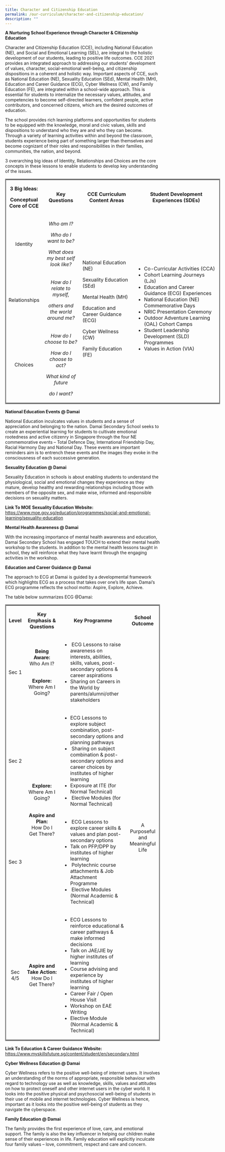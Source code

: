 ```yaml
---
title: Character and Citizenship Education
permalink: /our-curriculum/character-and-citizenship-education/
description: ""
---
```

<p><strong>A Nurturing School Experience through Character &amp; Citizenship Education</strong></p>
<p>Character and Citizenship Education (CCE), including National Education (NE), and Social and Emotional Learning (SEL), are integral to the holistic development of our students, leading to positive life outcomes. CCE 2021 provides an integrated approach to addressing our students&rsquo; development of values, character, social-emotional well-being, and citizenship dispositions in a coherent and holistic way. Important aspects of CCE, such as National Education (NE), Sexuality Education (SEd), Mental Health (MH), Education and Career Guidance (ECG), Cyber Wellness (CW), and Family Education (FE), are integrated within a school-wide approach. This is essential for students to internalize the necessary values, attitudes, and competencies to become self-directed learners, confident people, active contributors, and concerned citizens, which are the desired outcomes of education.</p>
<p>The school provides rich learning platforms and opportunities for students to be equipped with the knowledge, moral and civic values, skills and dispositions to understand who they are and who they can become. Through a variety of learning activities within and beyond the classroom, students experience being part of something larger than themselves and become cognizant of their roles and responsibilities in their families, communities, the nation, and beyond.</p>
<p>3 overarching big ideas of Identity, Relationships and Choices are the core concepts in these lessons to enable students to develop key understanding of the issues.</p>
<table style="border-style: solid; width: 700;" width="0">
<tbody>
<tr>
<td style="text-align: center; width: 92.7188px;">
<p><strong>3 Big Ideas:</strong></p>
<p><strong>Conceptual Core of CCE</strong></p>
</td>
<td style="text-align: center; width: 110px;">
<p><strong>Key Questions</strong></p>
</td>
<td style="text-align: center; width: 162px;">
<p><strong>CCE Curriculum Content Areas</strong></p>
</td>
<td style="text-align: center; width: 271px;">
<p><strong>Student Development Experiences (SDEs)</strong></p>
</td>
</tr>
<tr>
<td style="text-align: center; width: 92.7188px;">
<p>Identity</p>
</td>
<td style="text-align: center; width: 110px;">
<p><em>Who am I?</em></p>
<p><em>Who do I want to be?</em></p>
<p><em>What does my best self look like?</em></p>
</td>
<td style="width: 162px;" rowspan="3">
<p>National Education (NE)</p>
<p>Sexuality Education (SEd)</p>
<p>Mental Health (MH)</p>
<p>Education and Career Guidance (ECG)</p>
<p>Cyber Wellness (CW)</p>
<p>Family Education (FE)</p>
</td>
<td style="width: 271px;" rowspan="3">
<ul>
<li>Co-Curricular Activities (CCA)</li>
<li>Cohort Learning Journeys (LJs)</li>
<li>Education and Career Guidance (ECG) Experiences</li>
<li>National Education (NE) Commemorative Days</li>
<li>NRIC Presentation Ceremony</li>
<li>Outdoor Adventure Learning (OAL) Cohort Camps</li>
<li>Student Leadership Development (SLD) Programmes</li>
<li>Values in Action (VIA)</li>
</ul>
</td>
</tr>
<tr>
<td style="text-align: center; width: 92.7188px;">
<p>Relationships</p>
</td>
<td style="text-align: center; width: 110px;">
<p><em>How do I relate to myself,</em></p>
<p><em>others and the world around me?</em></p>
</td>
</tr>
<tr>
<td style="text-align: center; width: 92.7188px;">
<p>Choices</p>
</td>
<td style="text-align: center; width: 110px;">
<p><em>How do I choose to be?</em></p>
<p><em>How do I choose to act?</em></p>
<p><em>What kind of future</em></p>
<p><em>do I want?</em></p>
</td>
</tr>
</tbody>
</table>
<p><strong>National Education Events @ Damai</strong></p>
<p>National Education inculcates values in students and a sense of appreciation and belonging to the nation. Damai Secondary School seeks to create an experiential learning for students to cultivate emotional rootedness and active citizenry in Singapore through the four NE commemorative events &ndash; Total Defence Day, International Friendship Day, Racial Harmony Day and National Day. These events are important reminders aim is to entrench these events and the images they evoke in the consciousness of each successive generation.</p>
<p><strong>Sexuality Education @ Damai</strong></p>
<p>Sexuality Education in schools is about enabling students to understand the physiological, social and emotional changes they experience as they mature, develop healthy and rewarding relationships including those with members of the opposite sex, and make wise, informed and responsible decisions on sexuality matters.</p>
<p><strong>Link To MOE Sexuality Education Website:<br /></strong><a href="https://www.moe.gov.sg/education/programmes/social-and-emotional-learning/sexuality-education" target="_blank" rel="noopener">https://www.moe.gov.sg/education/programmes/social-and-emotional-learning/sexuality-education</a>&nbsp;</p>
<p><strong>Mental Health Awareness @ Damai</strong></p>
<p>With the increasing importance of mental health awareness and education, Damai Secondary School has engaged TOUCH to extend their mental health workshop to the students. In addition to the mental health lessons taught in school, they will reinforce what they have learnt through the engaging activities in the workshop.&nbsp;</p>
<p><strong>Education and Career Guidance @ Damai</strong></p>
<p>The approach to ECG at Damai is guided by a developmental framework which highlights ECG as a process that takes over one&rsquo;s life span. Damai&rsquo;s ECG programme reflects the school motto: Aspire, Explore, Achieve.</p>
<p>The table below summarizes ECG @Damai:</p>
<table style="border-style: solid;">
<tbody>
<tr>
<td style="text-align: center;" width="52">
<p><strong>Level</strong></p>
</td>
<td style="text-align: center;" width="180">
<p><strong>Key Emphasis &amp; Questions</strong></p>
</td>
<td style="text-align: center;" width="277">
<p><strong>Key Programme</strong></p>
</td>
<td style="text-align: center;" width="114">
<p><strong>School Outcome</strong></p>
</td>
</tr>
<tr>
<td style="text-align: center;" width="52">
<p>Sec 1</p>
</td>
<td style="text-align: center;" width="180">
<p><strong>Being Aware:<br /></strong>Who Am I?</p>
<p><br /><strong>Explore:</strong><br />Where Am I Going?</p>
</td>
<td width="277">
<ul>
<li>&nbsp;ECG Lessons to raise awareness on interests, abilities, skills, values, post-secondary options &amp; career aspirations</li>
<li>Sharing on Careers in the World by parents/alumni/other stakeholders</li>
</ul>
</td>
<td rowspan="4" width="114">
<p style="text-align: center;">A Purposeful and Meaningful Life</p>
</td>
</tr>
<tr>
<td style="text-align: center;" width="52">
<p>Sec 2</p>
</td>
<td style="text-align: center;" rowspan="2" width="180">
<p><strong>Explore:</strong><br />Where Am I Going?</p>
<p><br /><strong>Aspire and Plan:</strong><br />How Do I Get There?</p>
</td>
<td width="277">
<ul>
<li>ECG Lessons to explore subject combination, post-secondary options and planning pathways</li>
<li>&nbsp;Sharing on subject combination &amp; post-secondary options and career choices by institutes of higher learning</li>
<li>Exposure at ITE (for Normal Technical)</li>
<li>&nbsp;Elective Modules (for Normal Technical)</li>
</ul>
</td>
</tr>
<tr>
<td style="text-align: center;" width="52">
<p>Sec 3</p>
</td>
<td width="277">
<ul>
<li>&nbsp;ECG Lessons to explore career skills &amp; values and plan post-secondary options</li>
<li>Talk on PFP/DPP by institutes of higher learning</li>
<li>&nbsp;Polytechnic course attachments &amp; Job Attachment Programme</li>
<li>&nbsp;Elective Modules (Normal Academic &amp; Technical)</li>
</ul>
</td>
</tr>
<tr>
<td style="text-align: center;" width="52">
<p>Sec 4/5</p>
</td>
<td style="text-align: center;" width="180">
<p><strong>Aspire and Take Action:</strong><br />How Do I Get There?</p>
</td>
<td width="277">
<ul>
<li>ECG Lessons to reinforce educational &amp; career pathways &amp; make informed decisions</li>
<li>Talk on JAE/JIE by higher institutes of learning</li>
<li>Course advising and experience by institutes of higher learning</li>
<li>Career Fair / Open House Visit</li>
<li>Workshop on EAE Writing</li>
<li>Elective Module (Normal Academic &amp; Technical)</li>
</ul>
</td>
</tr>
</tbody>
</table>
<p><strong>Link To Education &amp; Career Guidance Website:<br /></strong><a href="https://www.myskillsfuture.sg/content/student/en/secondary.html" target="_blank" rel="noopener">https://www.myskillsfuture.sg/content/student/en/secondary.html</a></p>
<p><strong>Cyber Wellness Education @ Damai</strong></p>
<p>Cyber Wellness refers to the positive well-being of internet users. It involves an understanding of the norms of appropriate, responsible behaviour with regard to technology use as well as knowledge, skills, values and attitudes on how to protect oneself and other internet users in the cyber world. It looks into the positive physical and psychosocial well-being of students in their use of mobile and internet technologies. Cyber Wellness is hence, important as it looks into the positive well-being of students as they navigate the cyberspace.</p>
<p><strong>Family Education @ Damai</strong></p>
<p>The family provides the first experience of love, care, and emotional support. The family is also the key influencer in helping our children make sense of their experiences in life. Family education will explicitly inculcate four family values &ndash; love, commitment, respect and care and concern.&nbsp;</p>